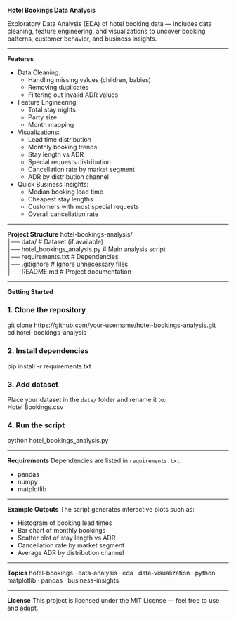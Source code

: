 **Hotel Bookings Data Analysis**

Exploratory Data Analysis (EDA) of hotel booking data — includes data cleaning, feature engineering, and visualizations to uncover booking patterns, customer behavior, and business insights.

---

**Features**
- Data Cleaning:
  - Handling missing values (children, babies)
  - Removing duplicates
  - Filtering out invalid ADR values
- Feature Engineering:
  - Total stay nights
  - Party size
  - Month mapping
- Visualizations:
  - Lead time distribution
  - Monthly booking trends
  - Stay length vs ADR
  - Special requests distribution
  - Cancellation rate by market segment
  - ADR by distribution channel
- Quick Business Insights:
  - Median booking lead time
  - Cheapest stay lengths
  - Customers with most special requests
  - Overall cancellation rate

---

**Project Structure**
hotel-bookings-analysis/  
│── data/                     # Dataset (if available)  
│── hotel_bookings_analysis.py # Main analysis script  
│── requirements.txt           # Dependencies  
│── .gitignore                 # Ignore unnecessary files  
│── README.md                  # Project documentation  

---

**Getting Started**

### 1. Clone the repository
git clone https://github.com/your-username/hotel-bookings-analysis.git  
cd hotel-bookings-analysis  

### 2. Install dependencies
pip install -r requirements.txt  

### 3. Add dataset  
Place your dataset in the `data/` folder and rename it to:  
Hotel Bookings.csv  

### 4. Run the script
python hotel_bookings_analysis.py  

---

**Requirements**
Dependencies are listed in `requirements.txt`:  
- pandas  
- numpy  
- matplotlib  

---

**Example Outputs**
The script generates interactive plots such as:  
- Histogram of booking lead times  
- Bar chart of monthly bookings  
- Scatter plot of stay length vs ADR  
- Cancellation rate by market segment  
- Average ADR by distribution channel  

---

**Topics**
hotel-bookings · data-analysis · eda · data-visualization · python · matplotlib · pandas · business-insights  

---

**License**
This project is licensed under the MIT License — feel free to use and adapt.
